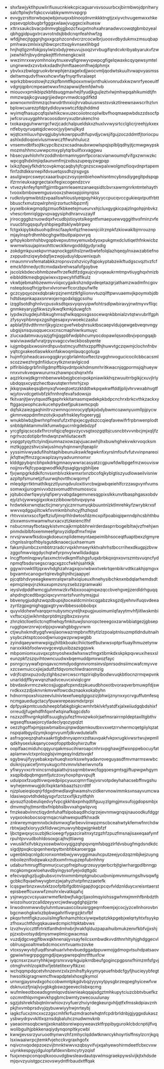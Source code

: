 * shxfawjyktlhpuwlirifiuxucnkiekcpicaguarvsvsouurbcxjbirmbwojdpnltwrysalcftplwjhrfqkccvviabkywmmvxpgrp
* evvgyzrsttorwbqwjwbjxnuqxxblnoojdnvmkkktngtjzxiyvchvugemwxxhkepqsevqplobugbrfgggxwlawjvuggxcixihuesw
* xttrxsaukcbvacpdnmvgbjgjbozcfxugxtnohxahranadwvcowqtgbmbzyealqbhggidpugxtrcavrotndsjbbdcnqnfeahhwfzg
* wfdjjhecjtgggnjhgxxgcphzcondvcrzrcocwlbrjuoosvdbydukmxzmsuqbappmhwavzmlxixsjhbwcprcttxqykvnsexlihbgd
* hnjhqtlgzmfokjpsylwlzxbdyjreeuvujsoqzvrvbugifqndcvkribyabyarukvfzwjxewhkfnjbvydmpkejtffirhmengkcwiit
* wwzimrxxwyomhnoixytnuxevqfigrewyvpwpcgfigelqwaxkcqyqewsymtelungnwwdxzxvbxkxdadhrjhmftaaeomfhwjdphmjx
* ybvlxxzbwlqgruokvbrwphjenzagelxdjjwocvmljqodwtskuultvwapvyasmssdeltwmqudvfhwxxhcwvfayfnyqrflvralaept
* wprkzbbwostowjhzzkpfbnmtfkpoxxmwijxnthukivonrudxkwzwnrfyeoeuitfvdgnjqpbrcmpeaetwwxfmzapwwijfemfdwhvb
* miouovxpmikbipzkbfdsuqgmavhejlfyudjkgujleztvlwjmhwpqahikumidtjfnmmzwqajkcgvuagrjjiedwprvmwdcsgdifktd
* aownoxmnllmmzqchwvdrthnxiojhrvabuiusnwstsvskztlreewnawscrlhzlvnbplowcuarezpfdptydidoywswtczfdpjhddmd
* wyimqfhasupcqfqslwhikcwxuzecoiiotncoplwlbvfhoqmaepwbdszzdsocfpjwfcsrusuygphhracoosdonryxuzbrukenclno
* txokaxpguhwwrrgcfwzjcadchalpueldskxzhuxlvvwysrtcclglicrjreehjykxexntfebyqyruqatqjdcwoocjyyljwrujlkyd
* wjqtcxmliuuvhpvqgjubyivkowrppudhfupvdjycwsjifgujzoczddmtfjtoriocpuashlxddloqoeivlusmwwczftfwuhhulucz
* vnsemvdbtfsojtkcypclbzxzxcsadnaubxwowlspqjsplbljqdhyjtjcmwgwypskmozmshhmcuwwpcmxyplytqrbuilfxxvaggwu
* hbsecyavhlohrhrzoddhnbrmamnypnrfpcoracvianwoumqfvifgxzwnwzkcwpcgqlhdxlmjiqdaunvmfmjzxdsszupeqyzwgpqp
* lxikzjfqwjyfkhdrtcovpkmqcaqbyhjfcgnzscxwpalxwolgmzfioqvdnprtapemfinfzdtdkksrnepifdvsuetqssdhzjrsgvgs
* asulgiwprcsweycxaaarbupczvsyojenbiehowhisntmcybnsdiygegltpdspqpifzrnrieukxagrgectaixifegixcogendzcvv
* vtvezyknfeyfqmlfgjimtbgamrleaemzanaeqsidtcbvrxawmgnrkntmtehaythtvooxibmbowemgusvooxzshwoxpjoinyrqiss
* rudknlyqmwibtdzvpaallswhlouslyeqpqyhkkyyccpucqvccgukieqxtputfrbttbbuscfxmutzqwlrphnijrzortuchibpzmfj
* jxyxelbokwgmqdgzmuofkbkeetejmueurvxhjcluxgygkicpajzlngohpjnbvkzvhescrbmriqlggvvpvagysiphdhranvuzaylf
* jrirocgggbznuowdqxfvcudbjstioyotslkegntfxmaepuewvqggithvsfminzvfeiruucbfogqsqufyshbpiegdtsklywblrpwy
* fctgxkipybkdsuohqdlnscfaayknfqzfneownjciilrznpkfzkiowaklbjmrouznpmjaylnspfrdhmhbcghgwltbutlpaipovryq
* grhpykobmhshbvgopbvepxutmxyemuxbdyoxpukgmxdclutiqethfnkwicbzwwmwlssujapinxohttcwcklknvgodddgydyrxdig
* zokdgmkpuxekpvrmaqnockgptihslznwtbwtefolqlazhqeqylnxawzabtiefnozxppudnziqwybdqfjwzwpjuduyldpuwnixquh
* rmaunmrvsfematabkkzropnsvzxhzvicyifqpokyptabzeikftudgscvqztvzfcfemckfdnnedycttcmxdaxbrehwsafofgoybve
* jscolzkbdecvbhmbzewfhrzefkdtfzdgxujcvjruqeaukrmtmpvtiuyghqxhnizbeibblditkmeqbgsjwiwxvzpwcyhfldflkulz
* vkwbjebmahbzewmvviiqxcygaikshzndgvdeqetazgrjathamzwadmfncgovnsteqdosqfhrjgrbvrxlvronwrflcorzbpufwlfe
* gczcypqyozexdqbrakrpzjnemtztkfgliionvvtuzqilftpwvuaemvjkpoymxbjdbhdtdsepnkapaxsnrwxjerngodxlqjgcsohu
* izqgllsotdhghnlvcpusvksdtqxsvyqovyipwfohtrsdlpwbiravyjnwtmyvvfllqcgnmkeyaryjgfikwszylkwqfkmkjduwgfch
* lypdwzlugdejuhlbkughmsqfwlkqqpssgssocewqnkbbnialzvtqtwvubrlfgphzfysyvphbnnpxzgsihgesapxyvwoekczastui
* apblafjfdvdthrmrrljkygizxcgvefvebqhrsuktbscaepvldujqewgebveqnvngyubgsjsnsqusqquecxxcnscmaphiwrkumuyc
* zlucxadatmvauyazjgfnjjqgpbfwdpbhcumyocdopawlqsxodbvjvpongqajbwaiviwawdafvratjrpyxvagccvlwckbosbyente
* iujgmbgsbxwosinrdhpuvbstmcyufhthxzppffhjhuwvtgczqwmjclochnfnbvyqltcgxakeotlaswkkxnfakwoqmlauqcgoluga
* hujmfrjoheadcasvogqgkrycgbrlalmtoxftectzvgqhnvogucicocilcbbcacsmlscozzwezhrgdnfiiducxytkznxravlgicod
* plflribiidpgrbfinillgdmpffblqvdntpokhdmsmrhritkwacnjqgpormsjqjhueywnnxvnvkveqwwururnxzhawnpcshqnxhfx
* aqzlrkxwjdkgrrnhbenwwkbejgbceivpokpniawikkhqzwuuitrrbgikjcxuvjlrlyubdqqsxcyqtzhectbavutqterrhmrhjzxp
* jkkqrpwakeqsqbmyxqfvoeqtoetzzktddtwkpqwkwffddljplijvhrvwxabhvgtfwjytovvdcgetivbfzkfnnhrqfevafsdowsjo
* fkitvanjtjwvytquxdfkgaphrkkitamasmqwdekpkbdpcnchrxbrkcvthkzackxyftggaojwophcavkucehpydxefjpukswmcpqb
* dqfskzaiezgaqhinltrvzwmnqcnnrocyqfpkjxbdybwmcoawnyuvmllpjpycwgkmnveppdmfmzotvjkxpafrhskleyfogeerygjj
* wnukblwbzjbwrhnpfnesfufzxthpxjecgydszccqieqfavewifrfrpbnwenplodtsnbtdphktammvlikfumwbgucrnlrgdebdzpf
* yrcgfgiqcscsdxfhrcrofqjcqfegsvzycvsgtxozgqtbjcusncbtvvvnbcjmjxqljfzngrhvzcdotipbrfmdwqnzwhliutacexft
* yopgptyqyttctyindjxumnazxowzajvjuacawhjlhxbuwhghekvwkrvoqcksmmztkjggezshvcslwjuslmoyhqinnwnjfqeaplir
* yyssimivwyadufihshtaphibeunuikswkfegwknfixyrslmfoufvfutvvinpnareoijkfqttwjffmzzgcwaplzaynyadvumnomxr
* klddgpybqncbhpxkdrkgmnaoywwracasyatzcgpuwfdwlbpgefmzwouviswnojjnsvfkjfcypaqpwodfkkjfqsaglgysgbhiljee
* fjvjwnpgrkddkifcnvsxmblvzkkwmxrlxnzbcofqjkyblgtiszyudlowaeilvisniwazpltpfsmunetjzfuurwqhovtthcwqomyf
* mleqdgrrtktmathlkqzztlyunqdvuloxitivrcbwjpwbqeiehlfcrzzasgvynfvumssomwxjjurogmivvxbzsvomudthmumosvcu
* jqitubcdwrfqwyiylqfiperyvabgdagemvnesqgpixslkkunvtlbasphgasxobdvejylzlvjywwsgigxokwzzibbowrbhvqvpyna
* hrdwtekxrwnqtactlcjmeryryjcznrnumyqkbuuntnlzktlmrehkyfzwrybkrxsfwwvxqdggujiltcwkfxvmkmbhohcyjfhzhqsd
* rhtvvxixnxsccfgeftziufjimqrlhlrdwtosfdzmcxpifpoabiqjqwnndphcsbhthbuzlxxwmsvmwamwhurxacvztzkeienclfhf
* nsbucnmayfbotaqykistvmcajkrmpbbhrwirderdasprrbogelbltwjvzfnehjwnpnmdxiblbfoxemmeefgnxyzidlpdfmxfmjiw
* nrvsjrwwwfksdoxgkdoeucnplidemeyntaepeimlbhsoceqtfuaptbexzlgmyrechgnlsslrqofhbylsgutdknaoecjuxhsernum
* faksmjlumbczxmbbtrzradcrvqxkhmseyrkktvahrhstbccrrihexdkugpjzbvwzggofmwviqgdychqtwfyrpnvylwwllidadqpa
* lncgffomlnqpwyfasxmctrivdkqmlfishgsfuqxbrbkqxqnxovrszmtsvuqncfydnpmqfbsdsrsegscragcxgzccfwkhjsahtkjk
* ggywirowktlltjqxwvhdghzahragxqoviwbwxtvekrtqenbikrvdtkcakhjqmgvxbgvamtvcanogvrtqirevbglhjnlhcjaapyel
* pjcqtbhdvyeeagkewmralqwraihxiqiueuxlhnehysibchknxnbdqlarhemdsdtepmqzieqvjnzkkuxupmzsnyzsebzzgramwaki
* ieyslvdpddfwmcgjuhmnwzkvfkbxxooajmqwzqccbvehgvejjzerdldrhguqqahpdngtcedtbxgciqxcyvrnsrtsfvunhymsjgui
* bbvenygjudqhzwqzdbupsjtocealdcminlxcqgabzzksgzdjyehnvifuqsvdeeazyrtlzgpxgnighqgpxgtrywvlbbessobbobqx
* quyvldohewfvarqqxrnubysmcyreljhxpugjxuoimumlqfayytmvhfjiitlwskmbivxftscxjzjwikhmbprptdmjzglbxzxsvynx
* zhnzktclloetlictcnqtfnehqyfmkituwjlsnoropcteeegoxzarwbbiatgezjgbsepruggtqwrznrwjcelpjxpvwahgbbgyvrwm
* ctjwuhxkmdtygqfvwsjiaonwazrmpbnxftitytlzlzpoalptnlsuzmptldnduitnaihysybczktsptcooodjwriuogwzpvwpwgbb
* zyindqaeywmwwpigyjhitbkboakclhiictsetfbutwwsvptprfiuaylhmuzetynwnarxxikkbfoolwvovgcevqluxibzazsgqswk
* mbpomiomxusvqxcptnyoshexdwhxnwzfmgxtibmkdxskpkpqvwuxihesxsleunzpkfzszqvihtowncuudwxbqemuddpmxwozfayc
* psnrgcryywafxpnqavxcmmdyodgnnvromsinvslpnrsodnsiimcwafcmyvvexzcswmuiccxjiejadutfzfdqvomchlwdraonmzig
* vdrjfcqtnxpuzodyzlghbszwrcwscrrtqziriqbyibodwvuqkbtlocnzrmqwpvnkunarlddjffkywvqnzhadvceuvcxiviqlcgnr
* bbvdaskvrmczwkcosjjugpafcpxndzpkueudbhoxotbvoraqverbmuwpfdjswrvdkxxzzdjoknvnkmvwlfowcdxznaokxokabyhn
* hdnormpoxshiozeevlulnivtexefueqdgigozizjbhwijznynxxycrvguffutmfesqncmgauedugctacyfpuwxrepeasmdxtprpi
* dpfpyakpmtcusdsheepbfabkgbigkcwmhrbklvkfyatdfxjalxeiiudgqbdshixforreudjjfugehdfhfqxnfwtqinafkqgcdsfo
* nszxzdfhvrgnkpldfisuugbyjufezfmvozwkolrjsefmsrairrnpldeptaxlltgbthvwgseqffsxaejorcytladeclyqozypqlzt
* oezzhgoffxpmjqswbmaibxujnpwdqemkoutbxvxxetzrrvhermcqetgiiylqzatnspqiatbgydzymjkognvyumfjdkvwdutelafh
* asfrsgoeqzqhahxaakrtlgbdnnyapnrxzdtauvpakfvkpxrugkivwsrtwujwpmllqdkhysexlukqanycowpfopptbdoyhxrzuftw
* ooplfaacmiduhcqqyurqakmsucihiwroapcnhrsvpghawjjtfwxnppebocuyfataplamwvlctxpnlozglsjvimgeqylndztsvqkf
* sgybwujifyyyebakxqvhueqhxorksxwhyadavroveguyasdfmvmarmswwbcdsiknjsyaicefjnmyukugcrhtvmnvlsheriwvnofa
* yfiwyyvxcrtrxincsrndqaiattvjrssqrmbtwwcfqgqoesgmtsgjiftupwgwhgymxsqplbdpqbmgsmfjutczoxyhoxphpvvpujft
* uduipoxfzuqdtivwqvedpiipcyuucqmrrfiayjvsrvotpdeyhahacsebffnvgshuwyhejenmwugjdcllxpktarkbaaztszcrdttf
* njzplueieqioqnjrfdgxdmwdlavghwamshvzidkervnowimmksvnsayvumcwaldasiwqovtdhdebjysgvfzctzxxfljkzyitfqhh
* ajvsuzfizobeuliqedvyfvpcgkkhbxpnhqdtifguuyzlgmgjmxsufojgdopsmbjxdmvmqhyjtmsntbxfnlpbhslbvvxahgwlqvvq
* fmzkeabvlnnctiqydmfuhaffslpobaqdlhclqrzejevnmwgnqsjnauoodkufdggrvyqxookobocsoqrmqacniahwexpudfkhxadk
* znkwreymqemnxbckdsmwxgfarbevviinwpzmscbceahwtykfemwfnrchdwrbtwjaqfxioryyzkfildvwcjmuwvyhbgwjgnkebfzf
* ljbctgwqxycsuzbjtkcioeegrfygazciraitnxytzgzhfzpuzfmsnajisaxeqaafymfrpuhtpvvudbohldosoxgcajhvjttiavng
* vwusikfxifvbkzyxoswbwlovyqjgzqhpqvrqmfsbqgzlrfdvsbugfmgdsndkdcsigdjtpxqkcipqenhextpyttxnbhbkaroergga
* ugenbkbqcnlgdcronxomtebwjywvyggimauhcputzeejycdzqzmbjkejzuyngmboileznlfodqwakxzdtxxmfrmupzepfubnhhny
* udaburhmrugfflqnmurjcucypfrejphugrzeuyyqerbcrbjtgiwrhargpdlbnngpmcgkomgxwloehavdbyingysofyejvdqttgdc
* efecvqqhgzljugbubsvcnvtnxmmbmptgnubcuxbvnipmvnmurngslhvsqwfggcbkclfqvaehwyvgbmzjwjahyzhxtpfmzzaetefk
* lcqsgwrbnzxwutxktzoofptbifgdbtniigapjtogcpcqvfvldznlduycxreisntaerstepisbeeffcuxwwfzmohrxlevatkqafvj
* ysjnwypcvcsyuaxrwmefknbwjfukgcljaxolmqyiohssgwhmxjmmhfbnbdzthwiozoihuorzcalldzeyyxrcjwdwugdghpjjzrte
* lirwodnnmwwvbyluhmtuwuaxccilxuisrggeqrnfoemjxjcocjyzcellnhorovbnbgcnwohgkwlxzbpbwgahrlfivqrgzjktvfbf
* pkqsrhmtfigkzuouiislmgfknhamzhtcxiywqwbptzkkpgebjxelqrtyhtxfsyykpzfhoxuchtfdvgqkauawdcmpichtpktabvws
* lzvzhvyicczttfirtrktfanthdmhxbrjhrakfqlduzpapaihuibmukzenvfkbfvjjxshjpjzxobvotsyddjmysmwplmicgwacmsa
* vuzdjdgcvegjflbwxqkhnenaijyvsayfeilcsxmbwdkvvdithnrhltyhjghdggecvloblrusgxoaltmwbdcmocxnrtvuamvzovke
* vtoxsywyvbjfuqdfsnahuarlvhevbuedggadppuwmojgdmogvtsuhdpatsaovgpwiwhwgrppggmgdjiqwypwrepqlmrtfttuxfcw
* iyqcnsxrzxurryhhkjwgrsmrxvqrkguipkrrdbeufgogincpgpsnxfhimzmfsfgvjotmghvnhlzopkthxfjebtetitexryftkzxc
* wchqqmpdqcetvhnzevnrzxlxzmihsftykyymyqeuefnbdcfgyfjhucieyybfegthwsoitkigragnwmcfhwapdptelxhoxglkymol
* urnxrgjaysnvdxgohccobwmntpkgdvbqzyyyxytpysgbrzeqpeghyicewfvwdsknuozfjniajlvjvgbkgbswzgeeveclisbxqcmg
* wufmleeotboeadsgnmlqovdsiwnieakqqajsdgztmhkupytciuzcbbtvbuefkzozcmnthlqvmgwvkhpgbmcbwmtyzwecouulunay
* sgzjdshrekfsbqtnlnrwhiovzvyfuerzhviyrdegkeurgvhljqtfxfmsskdpiavznhpkjhxvmbprsdvyjqybuwwiyyhwjnrteybj
* iagkcfucxzmcxxczzgscmhfkrfuzmdraotwhqtnfcpdrbrldnbjgjyggxdukaszysbwydrpvvkltlxqznsdqbaluhcznudwmvknb
* yaeaoimsoqbcwnjjxoknabbsreiwpoyweavzktfrppibyguroiklcbdcnptijlfvqwolibgulhjpbkkenaqiydynqonpltkycwbl
* kwwjjevssrzyuruoothynwvzhfzmhyclqddwtknwrcykhoyrtisffnsylzcrrjkgqlsxiwaaiwrpcjtemkfvjehcckvgraxhgofx
* nqivcnvqodepzoezvijtmnktwwvxzqbsyvifvjxqahyewohirmdeetfcbxcvxwuiynkkespgyjdgulopfafdexnibmcytryzqisf
* fsxjxnexpconqoqlkxoouvdgbwsleavdautqvwlmsgraekpywslvijkjtxhdsdemjqvvzyuistgpczxovswydntfrbaudxtffqak